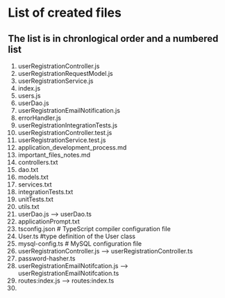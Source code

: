 # List of created files
## The list is in chronlogical order and a numbered list

1. userRegistrationController.js
1. userRegistrationRequestModel.js
1. userRegistrationService.js
1. index.js
1. users.js
1. userDao.js
1. userRegistrationEmailNotification.js
1. errorHandler.js
1. userRegistrationIntegrationTests.js
1. userRegistrationController.test.js
1. userRegistrationService.test.js
1. application_development_process.md
1. important_files_notes.md
1. controllers.txt
1. dao.txt
1. models.txt
1. services.txt
1. integrationTests.txt
1. unitTests.txt
1. utils.txt
1. userDao.js --> userDao.ts
1. applicationPrompt.txt
1. tsconfig.json  # TypeScript compiler configuration file
1. User.ts #type definition of the User class
1. mysql-config.ts # MySQL configuration file
1. userRegistrationController.js --> userRegistrationController.ts
1. password-hasher.ts
1. userRegistrationEmailNotifcation.js --> userRegistrationEmailNotifcation.ts
1. routes:index.js --> routes:index.ts
1. 